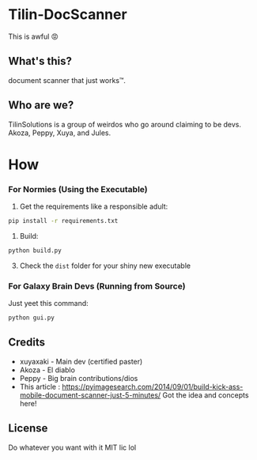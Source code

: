 # Tilin-DocScanner

This is awful :rage:

## What's this?

document scanner that just works™.

## Who are we?

TilinSolutions is a group of weirdos who go around claiming to be devs. Akoza, Peppy, Xuya, and Jules.

# How

### For Normies (Using the Executable)

1. Get the requirements like a responsible adult:

```bash
pip install -r requirements.txt
```

1. Build:

```bash
python build.py
```

3. Check the `dist` folder for your shiny new executable

### For Galaxy Brain Devs (Running from Source)

Just yeet this command:

```bash
python gui.py
```

## Credits

- xuyaxaki - Main dev (certified paster)
- Akoza - El diablo
- Peppy - Big brain contributions/dios
- This article : https://pyimagesearch.com/2014/09/01/build-kick-ass-mobile-document-scanner-just-5-minutes/ Got the idea and concepts here!

## License

Do whatever you want with it
MIT lic lol
